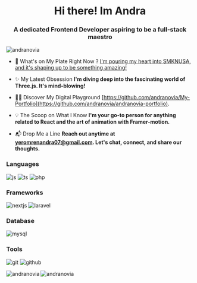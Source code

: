 


<h1 align="center">Hi there! Im Andra</h1>
<h3 align="center">A dedicated Frontend Developer aspiring to be a full-stack maestro</h3>

<p align="left"> <img src="https://komarev.com/ghpvc/?username=andranovia&label=Profile%20views&color=0e75b6&style=flat" alt="andranovia" /> </p>

- 🚀 What's on My Plate Right Now ? [I'm pouring my heart into SMKNUSA, and it's shaping up to be something amazing!](https://github.com/andranovia/smknusa-frontend)

- ✨ My Latest Obsession **I'm diving deep into the fascinating world of Three.js. It's mind-blowing!**

- 👨‍💻 Discover My Digital Playground [https://github.com/andranovia/My-Portfolio](https://github.com/andranovia/andranovia-portfolio).

- 💡 The Scoop on What I Know **I'm your go-to person for anything related to React and the art of animation with Framer-motion.**

- 📬 Drop Me a Line **Reach out anytime at yeromrenandra07@gmail.com. Let's chat, connect, and share our thoughts.**


<h3 align="left">Languages</h3>


![js](https://github.com/andranovia/andranovia/assets/127158746/cb358220-05c2-4274-9140-a9d9ef489589)
![ts](https://github.com/andranovia/andranovia/assets/127158746/566d40c2-e9cf-4868-b0e0-be31dee0d17f)
![php](https://github.com/andranovia/andranovia/assets/127158746/2c4b6b0b-2049-4baa-8af8-f975fa5bcf0f)
  
<h3 align="left">Frameworks</h3>

![nextjs](https://github.com/andranovia/andranovia/assets/127158746/ae2206b1-f883-409a-94c0-a6dc0cf5cbcb)
![laravel](https://github.com/andranovia/andranovia/assets/127158746/686372ab-e704-4ac6-a457-9477e86ac022)

<h3 align="left">Database</h3>

![mysql](https://github.com/andranovia/andranovia/assets/127158746/a6f48bd0-c8d4-4add-87cc-9f94d307a8dd)

<h3 align="left">Tools</h3>

![git](https://github.com/andranovia/andranovia/assets/127158746/2e101e9b-0aab-4f49-a74b-682fde105375)
![github](https://github.com/andranovia/andranovia/assets/127158746/ffb41ea1-4530-4c1c-bff6-1a10d65a39a8)








<p><img align="left" src="https://github-readme-stats.vercel.app/api/top-langs?username=andranovia&show_icons=true&locale=en&layout=compact" alt="andranovia" /></p>



<p><img align="center" src="https://github-readme-streak-stats.herokuapp.com/?user=andranovia&" alt="andranovia" /></p>
